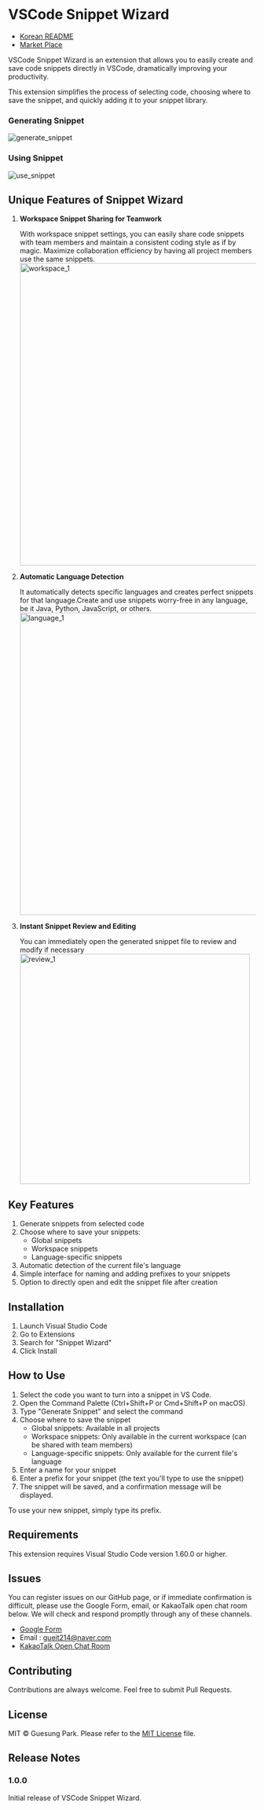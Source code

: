 # VSCode Snippet Wizard

- [Korean README](/packages//snippet-wizard/README-ko.md)
- [Market Place](https://marketplace.visualstudio.com/items?itemName=guesung.snippet-wizard)

VSCode Snippet Wizard is an extension that allows you to easily create and save code snippets directly in VSCode, dramatically improving your productivity.

This extension simplifies the process of selecting code, choosing where to save the snippet, and quickly adding it to your snippet library.

### Generating Snippet

![generate_snippet](https://github.com/user-attachments/assets/7afcbc58-b622-4c61-85b2-d83777a24d9c)

### Using Snippet

![use_snippet](https://github.com/user-attachments/assets/6f4ffdf0-37a7-407d-8281-2800ab479705)


## Unique Features of Snippet Wizard
1. **Workspace Snippet Sharing for Teamwork**

   With workspace snippet settings, you can easily share code snippets with team members and maintain a consistent coding style as if by magic.
   Maximize collaboration efficiency by having all project members use the same snippets.
   <img width="615" alt="workspace_1" src="https://github.com/user-attachments/assets/d2be4f7c-448c-4c42-97e2-cb680d37a67e">

2. **Automatic Language Detection**

   It automatically detects specific languages and creates perfect snippets for that language.Create and use snippets worry-free in any language, be it Java, Python, JavaScript, or others.
   <img width="615" alt="language_1" src="https://github.com/user-attachments/assets/5b8b49e9-9331-42b6-bac0-d8a89f4c49b5">

1. **Instant Snippet Review and Editing**

   You can immediately open the generated snippet file to review and modify if necessary
   <img width="468" alt="review_1" src="https://github.com/user-attachments/assets/b78a4fab-8e5f-4369-81e5-ba747a943ce3">

## Key Features

1. Generate snippets from selected code
2. Choose where to save your snippets:
     - Global snippets
     - Workspace snippets
     - Language-specific snippets
3. Automatic detection of the current file's language
4. Simple interface for naming and adding prefixes to your snippets
5. Option to directly open and edit the snippet file after creation

## Installation

1. Launch Visual Studio Code
2. Go to Extensions
3. Search for "Snippet Wizard"
4. Click Install

## How to Use

1. Select the code you want to turn into a snippet in VS Code.
2. Open the Command Palette (Ctrl+Shift+P or Cmd+Shift+P on macOS)
3. Type "Generate Snippet" and select the command
4. Choose where to save the snippet
   - Global snippets: Available in all projects
   - Workspace snippets: Only available in the current workspace (can be shared with team members)
   - Language-specific snippets: Only available for the current file's language
5. Enter a name for your snippet
6. Enter a prefix for your snippet (the text you'll type to use the snippet)
7. The snippet will be saved, and a confirmation message will be displayed.

To use your new snippet, simply type its prefix.

## Requirements

This extension requires Visual Studio Code version 1.60.0 or higher.

## Issues

You can register issues on our GitHub page, or if immediate confirmation is difficult, please use the Google Form, email, or KakaoTalk open chat room below. We will check and respond promptly through any of these channels.

- [Google Form](https://forms.gle/yDXxiw1oP7J4gVDp8)
- Email : <gueit214@naver.com>
- [KakaoTalk Open Chat Room](https://open.kakao.com/o/g1bBg9Dg)

## Contributing

Contributions are always welcome. Feel free to submit Pull Requests.

## License

MIT © Guesung Park. Please refer to the [MIT License](LICENSE) file.

## Release Notes

### 1.0.0

Initial release of VSCode Snippet Wizard.